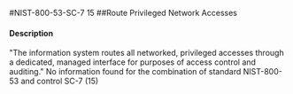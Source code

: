 #NIST-800-53-SC-7 15
##Route Privileged Network Accesses
#### Description
"The information system routes all networked, privileged accesses through a dedicated, managed interface for purposes of access control and auditing."
No information found for the combination of standard NIST-800-53 and control SC-7 (15)
